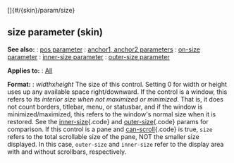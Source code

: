 []{#/{skin}/param/size}
## size parameter (skin)
**See also:**
:   [pos parameter](#/%7Bskin%7D/param/pos)
:   [anchor1, anchor2 parameters](#/%7Bskin%7D/param/anchor)
:   [on-size parameter](#/%7Bskin%7D/param/on-size)
:   [inner-size parameter](#/%7Bskin%7D/param/inner-size)
:   [outer-size parameter](#/%7Bskin%7D/param/outer-size)
<!-- -->
**Applies to:**
:   [All](#/%7Bskin%7D/control)
<!-- -->
**Format:**
:   *width*x*height*
The size of this control.
Setting 0 for width or height uses up any available space
right/downward.
If the control is a window, this refers to its *interior size when not
maximized or minimized*. That is, it does not count borders, titlebar,
menu, or statusbar, and if the window is minimized/maximized, this
refers to the window\'s normal size when it is restored. See the
[inner-size](#/%7Bskin%7D/param/inner-size){.code} and
[outer-size](#/%7Bskin%7D/param/outer-size){.code} params for
comparison.
If this control is a pane and
[can-scroll](#/%7Bskin%7D/param/can-scroll){.code} is true, `size`
refers to the total scrollable size of the pane, NOT the smaller size
displayed. In this case, `outer-size` and `inner-size` refer to the
display area with and without scrollbars, respectively.